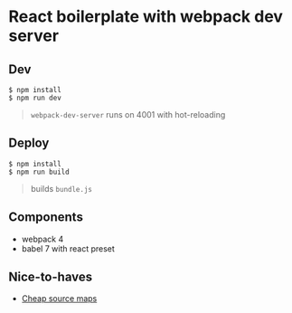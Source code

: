 # React boilerplate with webpack dev server

## Dev

```
$ npm install
$ npm run dev
```

> `webpack-dev-server` runs on 4001 with  hot-reloading

## Deploy

```
$ npm install
$ npm run build
```

> builds `bundle.js`

## Components

- webpack 4
- babel 7 with react preset

## Nice-to-haves

- [Cheap source maps](https://lennythedev.com/webpack/prettify_devtools/)